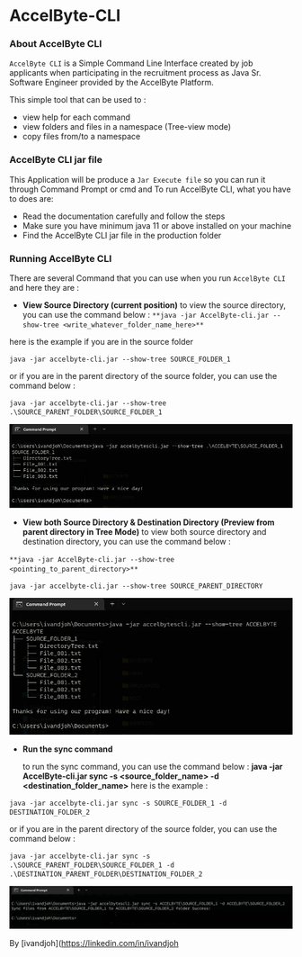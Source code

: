 # AccelByte-CLI

### About AccelByte CLI

`AccelByte CLI` is a Simple Command Line Interface created by job applicants when participating in the recruitment
process as Java Sr. Software Engineer provided by the AccelByte Platform.

This simple tool that can be used to :

- view help for each command
- view folders and files in a namespace (Tree-view mode)
- copy files from/to a namespace

### AccelByte CLI jar file

This Application will be produce a `Jar Execute file` so you can run it through Command Prompt or cmd and To run
AccelByte CLI, what you have to does are:

- Read the documentation carefully and follow the steps
- Make sure you have minimum java 11 or above installed on your machine
- Find the AccelByte CLI jar file in the production folder

### Running AccelByte CLI

There are several Command that you can use when you run `AccelByte CLI` and here they are :

- **View Source Directory (current position)**
  to view the source directory, you can use the command below :
``
**java -jar AccelByte-cli.jar --show-tree <write_whatever_folder_name_here>**
``

here is the example if you are in the source folder

```
java -jar accelbyte-cli.jar --show-tree SOURCE_FOLDER_1

```

or if you are in the parent directory of the source folder, you can use the command below :

```
java -jar accelbyte-cli.jar --show-tree .\SOURCE_PARENT_FOLDER\SOURCE_FOLDER_1

```

![Show Directory](assets/show_dir.png)

- **View both Source Directory & Destination Directory (Preview from parent directory in Tree Mode)**
  to view both source directory and destination directory, you can use the command below :

``
**java -jar AccelByte-cli.jar --show-tree <pointing_to_parent_directory>**
``


```
java -jar accelbyte-cli.jar --show-tree SOURCE_PARENT_DIRECTORY
```

![Show Directory](assets/show_parent_dir.png)


- **Run the sync command**

  to run the sync command, you can use the command below :
  **java -jar AccelByte-cli.jar sync -s <source_folder_name> -d <destination_folder_name>**
  here is the example :

```
java -jar accelbyte-cli.jar sync -s SOURCE_FOLDER_1 -d DESTINATION_FOLDER_2
```

or if you are in the parent directory of the source folder, you can use the command below :

```
java -jar accelbyte-cli.jar sync -s .\SOURCE_PARENT_FOLDER\SOURCE_FOLDER_1 -d .\DESTINATION_PARENT_FOLDER\DESTINATION_FOLDER_2

```

![Sync](assets/sync_dir.png)


By [ivandjoh](https://linkedin.com/in/ivandjoh